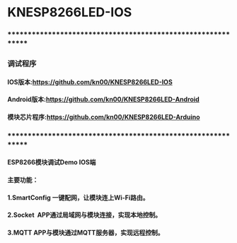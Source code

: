 # KNESP8266LED-IOS
### ************************************************************
### 调试程序
#### IOS版本:https://github.com/kn00/KNESP8266LED-IOS
#### Android版本:https://github.com/kn00/KNESP8266LED-Android
#### 模块芯片程序:https://github.com/kn00/KNESP8266LED-Arduino
### ************************************************************

#### ESP8266模块调试Demo IOS端
#### 主要功能：
#### 1.SmartConfig 一键配网，让模块连上Wi-Fi路由。
#### 2.Socket  APP通过局域网与模块连接，实现本地控制。
#### 3.MQTT  APP与模块通过MQTT服务器，实现远程控制。

